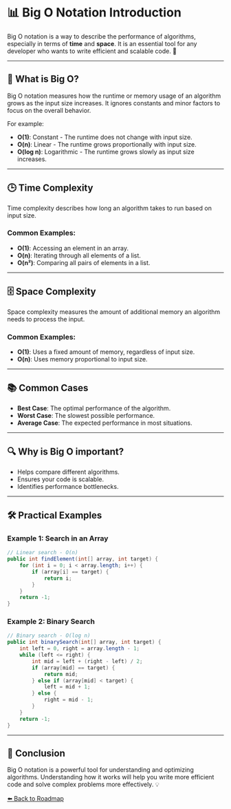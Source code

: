 # 📊 Big O Notation Introduction

Big O notation is a way to describe the performance of algorithms, especially in terms of **time** and **space**. It is an essential tool for any developer who wants to write efficient and scalable code. 🚀

---

## 🧐 What is Big O?

Big O notation measures how the runtime or memory usage of an algorithm grows as the input size increases. It ignores constants and minor factors to focus on the overall behavior.

For example:
- **O(1)**: Constant - The runtime does not change with input size.
- **O(n)**: Linear - The runtime grows proportionally with input size.
- **O(log n)**: Logarithmic - The runtime grows slowly as input size increases.

---

## 🕒 Time Complexity

Time complexity describes how long an algorithm takes to run based on input size.

### Common Examples:
- **O(1)**: Accessing an element in an array.
- **O(n)**: Iterating through all elements of a list.
- **O(n²)**: Comparing all pairs of elements in a list.

---

## 🗄️ Space Complexity

Space complexity measures the amount of additional memory an algorithm needs to process the input.

### Common Examples:
- **O(1)**: Uses a fixed amount of memory, regardless of input size.
- **O(n)**: Uses memory proportional to input size.

---

## 📚 Common Cases

- **Best Case**: The optimal performance of the algorithm.
- **Worst Case**: The slowest possible performance.
- **Average Case**: The expected performance in most situations.

---

## 🔍 Why is Big O important?

- Helps compare different algorithms.
- Ensures your code is scalable.
- Identifies performance bottlenecks.

---

## 🛠️ Practical Examples

### Example 1: Search in an Array
```java
// Linear search - O(n)
public int findElement(int[] array, int target) {
    for (int i = 0; i < array.length; i++) {
        if (array[i] == target) {
            return i;
        }
    }
    return -1;
}
```

### Example 2: Binary Search
```java
// Binary search - O(log n)
public int binarySearch(int[] array, int target) {
    int left = 0, right = array.length - 1;
    while (left <= right) {
        int mid = left + (right - left) / 2;
        if (array[mid] == target) {
            return mid;
        } else if (array[mid] < target) {
            left = mid + 1;
        } else {
            right = mid - 1;
        }
    }
    return -1;
}
```

---

## 🌟 Conclusion

Big O notation is a powerful tool for understanding and optimizing algorithms. Understanding how it works will help you write more efficient code and solve complex problems more effectively. 💡

[⬅️ Back to Roadmap](../README.md)
